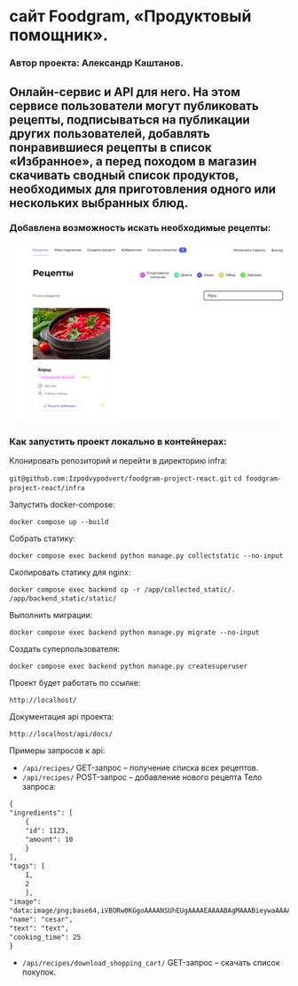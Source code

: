 # сайт Foodgram, «Продуктовый помощник».

### Автор проекта: **Александр Каштанов.**

## Онлайн-сервис и API для него. На этом сервисе пользователи могут публиковать рецепты, подписываться на публикации других пользователей, добавлять понравившиеся рецепты в список «Избранное», а перед походом в магазин скачивать сводный список продуктов, необходимых для приготовления одного или нескольких выбранных блюд.

### Добавлена возможность искать необходимые рецепты:

![Скрин](https://github.com/Izpodvypodvert/foodgram-project-react/blob/master/search.png)

### Как запустить проект локально в контейнерах:

Клонировать репозиторий и перейти в директорию infra:

`git@github.com:Izpodvypodvert/foodgram-project-react.git`
`cd foodgram-project-react/infra`

Запустить docker-compose:

```
docker compose up --build

```

Собрать статику:

```
docker compose exec backend python manage.py collectstatic --no-input

```

Скопировать статику для nginx:

```
docker compose exec backend cp -r /app/collected_static/. /app/backend_static/static/
```

Выполнить миграции:

```
docker compose exec backend python manage.py migrate --no-input

```

Создать суперпользователя:

```
docker compose exec backend python manage.py createsuperuser

```

Проект будет работать по ссылке:

```
http://localhost/
```

Документация api проекта:

```
http://localhost/api/docs/
```

Примеры запросов к api:

-   `/api/recipes/` GET-запрос – получение списка всех рецептов.
-   `/api/recipes/` POST-запрос – добавление нового рецепта
    Тело запроса:

```
{
"ingredients": [
    {
    "id": 1123,
    "amount": 10
    }
],
"tags": [
    1,
    2
    ],
"image": "data:image/png;base64,iVBORw0KGgoAAAANSUhEUgAAAAEAAAABAgMAAABieywaAAAACVBMVEUAAAD///9fX1/S0ecCAAAACXBIWXMAAA7EAAAOxAGVKw4bAAAACklEQVQImWNoAAAAggCByxOyYQAAAABJRU5ErkJggg==",
"name": "cesar",
"text": "text",
"cooking_time": 25
}
```

-   `/api/recipes/download_shopping_cart/` GET-запрос – cкачать список покупок.
